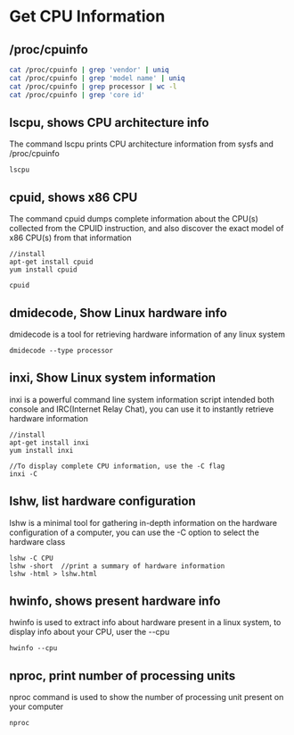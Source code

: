 # Get CPU Information

## /proc/cpuinfo

```sh
cat /proc/cpuinfo | grep 'vendor' | uniq
cat /proc/cpuinfo | grep 'model name' | uniq
cat /proc/cpuinfo | grep processor | wc -l
cat /proc/cpuinfo | grep 'core id'
```

## lscpu, shows CPU architecture info

The command lscpu prints CPU architecture information from sysfs and /proc/cpuinfo

```
lscpu
```

## cpuid, shows x86 CPU

The command cpuid dumps complete information about the CPU(s) collected from the CPUID instruction, and also discover the exact model of x86 CPU(s) from that information

```
//install
apt-get install cpuid
yum install cpuid

cpuid
```

## dmidecode, Show Linux hardware info

dmidecode is a tool for retrieving hardware information of any linux system

```
dmidecode --type processor
```

## inxi, Show Linux system information

inxi is a powerful command line system information script intended both console and IRC(Internet Relay Chat), you can use it to instantly retrieve hardware information

```
//install
apt-get install inxi
yum install inxi

//To display complete CPU information, use the -C flag
inxi -C
```

## lshw, list hardware configuration

lshw is a minimal tool for gathering in-depth information on the hardware configuration of a computer, you can use the -C option to select the hardware class

```
lshw -C CPU
lshw -short  //print a summary of hardware information
lshw -html > lshw.html
```

## hwinfo, shows present hardware info

hwinfo is used to extract info about hardware present in a linux system, to display info about your CPU, user the --cpu

```
hwinfo --cpu
```

## nproc, print number of processing units

nproc command is used to show the number of processing unit present on your computer

```
nproc
```
